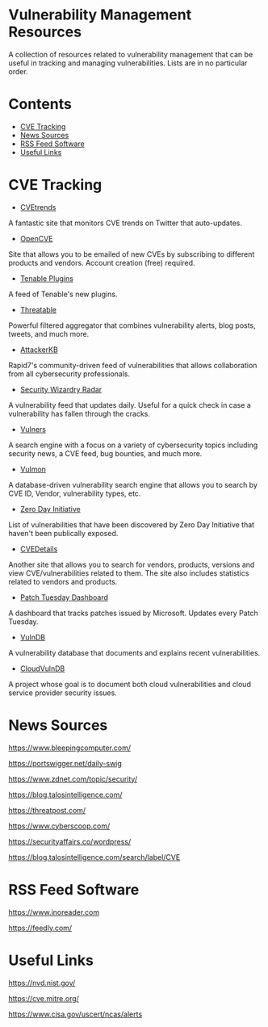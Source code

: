 # Vulnerability Management Resources

A collection of resources related to vulnerability management that can be useful in tracking and managing vulnerabilities. Lists are in no particular order.

# Contents

* [CVE Tracking](https://github.com/nickpieper/vuln-management-resources/blob/main/README.md#cve-tracking)
* [News Sources](https://github.com/nickpieper/vuln-management-resources/blob/main/README.md#news-sources)
* [RSS Feed Software](https://github.com/nickpieper/vuln-management-resources/blob/main/README.md#rss-feed-software)
* [Useful Links](https://github.com/nickpieper/vuln-management-resources/blob/main/README.md#useful-links)

# CVE Tracking

* [CVEtrends](https://cvetrends.com/)

A fantastic site that monitors CVE trends on Twitter that auto-updates.  

* [OpenCVE](https://www.opencve.io/)

Site that allows you to be emailed of new CVEs by subscribing to different products and vendors. Account creation (free) required.

* [Tenable Plugins](https://www.tenable.com/plugins)

A feed of Tenable's new plugins. 

* [Threatable](https://www.threatable.io/)

Powerful filtered aggregator that combines vulnerability alerts, blog posts, tweets, and much more.

* [AttackerKB](https://attackerkb.com/)

Rapid7's community-driven feed of vulnerabilities that allows collaboration from all cybersecurity professionals.

* [Security Wizardry Radar](https://www.securitywizardry.com/the-radar-page/alert-details)

A vulnerability feed that updates daily. Useful for a quick check in case a vulnerability has fallen through the cracks.

* [Vulners](https://vulners.com/)

A search engine with a focus on a variety of cybersecurity topics including security news, a CVE feed, bug bounties, and much more.

* [Vulmon](https://vulmon.com/)

A database-driven vulnerability search engine that allows you to search by CVE ID, Vendor, vulnerability types, etc.

* [Zero Day Initiative](https://www.zerodayinitiative.com/advisories/upcoming/)

List of vulnerabilities that have been discovered by Zero Day Initiative that haven't been publically exposed.

* [CVEDetails](https://www.cvedetails.com/)

Another site that allows you to search for vendors, products, versions and view CVE/vulnerabilities related to them. The site also includes statistics related to vendors and products.

* [Patch Tuesday Dashboard](https://patchtuesdaydashboard.com/)

A dashboard that tracks patches issued by Microsoft. Updates every Patch Tuesday.

* [VulnDB](https://vuldb.com/)

A vulnerability database that documents and explains recent vulnerabilities.

* [CloudVulnDB](https://www.cloudvulndb.org/)

A project whose goal is to document both cloud vulnerabilities and cloud service provider security issues.

# News Sources
https://www.bleepingcomputer.com/

https://portswigger.net/daily-swig

https://www.zdnet.com/topic/security/

https://blog.talosintelligence.com/

https://threatpost.com/

https://www.cyberscoop.com/

https://securityaffairs.co/wordpress/

https://blog.talosintelligence.com/search/label/CVE

# RSS Feed Software

https://www.inoreader.com

https://feedly.com/

# Useful Links

https://nvd.nist.gov/

https://cve.mitre.org/

https://www.cisa.gov/uscert/ncas/alerts
